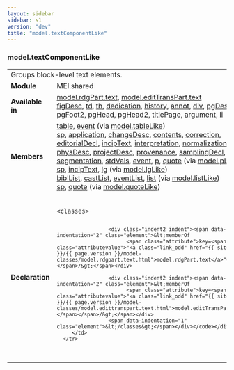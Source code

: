 ```yaml
---
layout: sidebar
sidebar: s1
version: "dev"
title: "model.textComponentLike"
---
```

<div class="classSpec model">
   <h3 id="model.textComponentLike">model.textComponentLike</h3>
   <table class="wovenodd">
      <tr>
         <td colspan="2" class="wovenodd-col2">Groups block-level text elements.</td>
      </tr>
      <tr>
         <td class="wovenodd-col1"><strong>Module</strong></td>
         <td class="wovenodd-col2">MEI.shared</td>
      </tr>
      <tr>
         <td class="wovenodd-col1"><strong>Available in</strong></td>
         <td class="wovenodd-col2">
            <div class="parent">
               <div><a class="link_odd_classSpec" href="{{ site.baseurl }}/{{ page.version }}/model-classes/model.rdgpart.text.html">model.rdgPart.text</a>, <a class="link_odd_classSpec" href="{{ site.baseurl }}/{{ page.version }}/model-classes/model.edittranspart.text.html">model.editTransPart.text</a></div>
               <div><a class="link_odd_elementSpec" href="{{ site.baseurl }}/{{ page.version }}/elements/figdesc.html">figDesc</a>, <a class="link_odd_elementSpec" href="{{ site.baseurl }}/{{ page.version }}/elements/td.html">td</a>, <a class="link_odd_elementSpec" href="{{ site.baseurl }}/{{ page.version }}/elements/th.html">th</a>, <a class="link_odd_elementSpec" href="{{ site.baseurl }}/{{ page.version }}/elements/dedication.html">dedication</a>, <a class="link_odd_elementSpec" href="{{ site.baseurl }}/{{ page.version }}/elements/history.html">history</a>, <a class="link_odd_elementSpec" href="{{ site.baseurl }}/{{ page.version }}/elements/annot.html">annot</a>, <a class="link_odd_elementSpec" href="{{ site.baseurl }}/{{ page.version }}/elements/div.html">div</a>, <a class="link_odd_elementSpec" href="{{ site.baseurl }}/{{ page.version }}/elements/pgdesc.html">pgDesc</a>, <a class="link_odd_elementSpec" href="{{ site.baseurl }}/{{ page.version }}/elements/pgfoot.html">pgFoot</a>, <a class="link_odd_elementSpec" href="{{ site.baseurl }}/{{ page.version }}/elements/pgfoot2.html">pgFoot2</a>, <a class="link_odd_elementSpec" href="{{ site.baseurl }}/{{ page.version }}/elements/pghead.html">pgHead</a>, <a class="link_odd_elementSpec" href="{{ site.baseurl }}/{{ page.version }}/elements/pghead2.html">pgHead2</a>, <a class="link_odd_elementSpec" href="{{ site.baseurl }}/{{ page.version }}/elements/titlepage.html">titlePage</a>, <a class="link_odd_elementSpec" href="{{ site.baseurl }}/{{ page.version }}/elements/argument.html">argument</a>, <a class="link_odd_elementSpec" href="{{ site.baseurl }}/{{ page.version }}/elements/li.html">li</a></div>
            </div>
         </td>
      </tr>
      <tr>
         <td class="wovenodd-col1"><strong>Members</strong></td>
         <td class="wovenodd-col2">
            <div class="parent">
               <div><a class="link_odd_elementSpec" href="{{ site.baseurl }}/{{ page.version }}/model-classes/table.html">table</a>, <a class="link_odd_elementSpec" href="{{ site.baseurl }}/{{ page.version }}/model-classes/event.html">event</a><span> (via <a class="link_odd_classSpec" href="{{ site.baseurl }}/{{ page.version }}/model-classes/model.tablelike.html">model.tableLike</a>)</span></div>
               <div><a class="link_odd_elementSpec" href="{{ site.baseurl }}/{{ page.version }}/model-classes/sp.html">sp</a>, <a class="link_odd_elementSpec" href="{{ site.baseurl }}/{{ page.version }}/model-classes/application.html">application</a>, <a class="link_odd_elementSpec" href="{{ site.baseurl }}/{{ page.version }}/model-classes/changedesc.html">changeDesc</a>, <a class="link_odd_elementSpec" href="{{ site.baseurl }}/{{ page.version }}/model-classes/contents.html">contents</a>, <a class="link_odd_elementSpec" href="{{ site.baseurl }}/{{ page.version }}/model-classes/correction.html">correction</a>, <a class="link_odd_elementSpec" href="{{ site.baseurl }}/{{ page.version }}/model-classes/editorialdecl.html">editorialDecl</a>, <a class="link_odd_elementSpec" href="{{ site.baseurl }}/{{ page.version }}/model-classes/inciptext.html">incipText</a>, <a class="link_odd_elementSpec" href="{{ site.baseurl }}/{{ page.version }}/model-classes/interpretation.html">interpretation</a>, <a class="link_odd_elementSpec" href="{{ site.baseurl }}/{{ page.version }}/model-classes/normalization.html">normalization</a>, <a class="link_odd_elementSpec" href="{{ site.baseurl }}/{{ page.version }}/model-classes/physdesc.html">physDesc</a>, <a class="link_odd_elementSpec" href="{{ site.baseurl }}/{{ page.version }}/model-classes/projectdesc.html">projectDesc</a>, <a class="link_odd_elementSpec" href="{{ site.baseurl }}/{{ page.version }}/model-classes/provenance.html">provenance</a>, <a class="link_odd_elementSpec" href="{{ site.baseurl }}/{{ page.version }}/model-classes/samplingdecl.html">samplingDecl</a>, <a class="link_odd_elementSpec" href="{{ site.baseurl }}/{{ page.version }}/model-classes/segmentation.html">segmentation</a>, <a class="link_odd_elementSpec" href="{{ site.baseurl }}/{{ page.version }}/model-classes/stdvals.html">stdVals</a>, <a class="link_odd_elementSpec" href="{{ site.baseurl }}/{{ page.version }}/model-classes/event.html">event</a>, <a class="link_odd_elementSpec" href="{{ site.baseurl }}/{{ page.version }}/model-classes/p.html">p</a>, <a class="link_odd_elementSpec" href="{{ site.baseurl }}/{{ page.version }}/model-classes/quote.html">quote</a><span> (via <a class="link_odd_classSpec" href="{{ site.baseurl }}/{{ page.version }}/model-classes/model.plike.html">model.pLike</a>)</span></div>
               <div><a class="link_odd_elementSpec" href="{{ site.baseurl }}/{{ page.version }}/model-classes/sp.html">sp</a>, <a class="link_odd_elementSpec" href="{{ site.baseurl }}/{{ page.version }}/model-classes/inciptext.html">incipText</a>, <a class="link_odd_elementSpec" href="{{ site.baseurl }}/{{ page.version }}/model-classes/lg.html">lg</a><span> (via <a class="link_odd_classSpec" href="{{ site.baseurl }}/{{ page.version }}/model-classes/model.lglike.html">model.lgLike</a>)</span></div>
               <div><a class="link_odd_elementSpec" href="{{ site.baseurl }}/{{ page.version }}/model-classes/bibllist.html">biblList</a>, <a class="link_odd_elementSpec" href="{{ site.baseurl }}/{{ page.version }}/model-classes/castlist.html">castList</a>, <a class="link_odd_elementSpec" href="{{ site.baseurl }}/{{ page.version }}/model-classes/eventlist.html">eventList</a>, <a class="link_odd_elementSpec" href="{{ site.baseurl }}/{{ page.version }}/model-classes/list.html">list</a><span> (via <a class="link_odd_classSpec" href="{{ site.baseurl }}/{{ page.version }}/model-classes/model.listlike.html">model.listLike</a>)</span></div>
               <div><a class="link_odd_elementSpec" href="{{ site.baseurl }}/{{ page.version }}/model-classes/sp.html">sp</a>, <a class="link_odd_elementSpec" href="{{ site.baseurl }}/{{ page.version }}/model-classes/quote.html">quote</a><span> (via <a class="link_odd_classSpec" href="{{ site.baseurl }}/{{ page.version }}/model-classes/model.quotelike.html">model.quoteLike</a>)</span></div>
            </div>
         </td>
      </tr>
      <tr>
         <td class="wovenodd-col1"><strong>Declaration</strong></td>
         <td class="wovenodd-col2">
            <div class="code" xml:space="preserve" data-lang="ODD"><code>
                  <div class="indent1 indent"><span data-indentation="1" class="element">&lt;classes&gt;</span>
                     
                     <div class="indent2 indent"><span data-indentation="2" class="element">&lt;memberOf
                           <span class="attribute">key=<span class="attributevalue">"<a class="link_odd" href="{{ site.baseurl }}/{{ page.version }}/model-classes/model.rdgpart.text.html">model.rdgPart.text</a>"</span></span>/&gt;</span></div>
                     
                     <div class="indent2 indent"><span data-indentation="2" class="element">&lt;memberOf
                           <span class="attribute">key=<span class="attributevalue">"<a class="link_odd" href="{{ site.baseurl }}/{{ page.version }}/model-classes/model.edittranspart.text.html">model.editTransPart.text</a>"</span></span>/&gt;</span></div>
                     <span data-indentation="1" class="element">&lt;/classes&gt;</span></div></code></div>
         </td>
      </tr>
   </table>
</div>